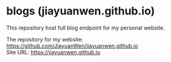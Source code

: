 # blogs (jiayuanwen.github.io)
This repository host full blog endpoint for my personal website.

The repository for my website: https://github.com/JiayuanWen/jiayuanwen.github.io \
Site URL: https://jiayuanwen.github.io

